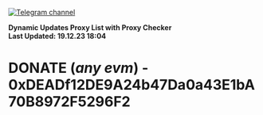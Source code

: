 [![Telegram channel](https://img.shields.io/endpoint?url=https://runkit.io/damiankrawczyk/telegram-badge/branches/master?url=https://t.me/n4z4v0d)](https://t.me/n4z4v0d) 

**Dynamic Updates Proxy List with Proxy Checker**  
**Last Updated: 19.12.23 18:04**

# DONATE (_any evm_) - 0xDEADf12DE9A24b47Da0a43E1bA70B8972F5296F2
